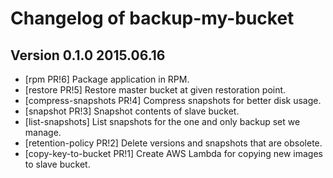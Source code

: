# Changelog of backup-my-bucket #

## Version 0.1.0 2015.06.16 ##

* [rpm PR!6] Package application in RPM.
* [restore PR!5] Restore master bucket at given restoration point.
* [compress-snapshots PR!4] Compress snapshots for better disk usage.
* [snapshot PR!3] Snapshot contents of slave bucket.
* [list-snapshots] List snapshots for the one and only backup set we manage.
* [retention-policy PR!2] Delete versions and snapshots that are obsolete.
* [copy-key-to-bucket PR!1] Create AWS Lambda for copying new images to slave bucket.
